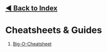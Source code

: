 ## [**◀** Back to Index](README.md)

# Cheatsheets & Guides
1. [Big-O-Cheatsheet](http://bigocheatsheet.com/)
